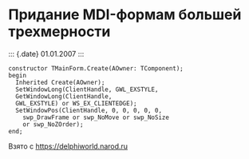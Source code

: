 Придание MDI-формам большей трехмерности
========================================

::: {.date}
01.01.2007
:::

    constructor TMainForm.Create(AOwner: TComponent);
    begin
      Inherited Create(AOwner);
      SetWindowLong(ClientHandle, GWL_EXSTYLE,
      GetWindowLong(ClientHandle,
      GWL_EXSTYLE) or WS_EX_CLIENTEDGE);
      SetWindowPos(ClientHandle, 0, 0, 0, 0, 0,
        swp_DrawFrame or swp_NoMove or swp_NoSize
        or swp_NoZOrder);
    end;

Взято с <https://delphiworld.narod.ru>
